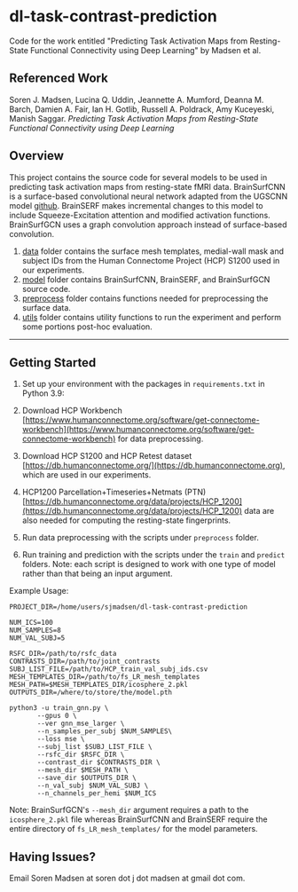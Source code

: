# dl-task-contrast-prediction
 Code for the work entitled "Predicting Task Activation Maps from Resting-State Functional Connectivity using Deep Learning" by Madsen et al.

## Referenced Work
Soren J. Madsen, Lucina Q. Uddin, Jeannette A. Mumford, Deanna M. Barch, Damien A. Fair, Ian H. Gotlib, Russell A. Poldrack, Amy Kuceyeski, Manish Saggar. *Predicting Task Activation Maps from Resting-State Functional Connectivity using Deep Learning*

## Overview

This project contains the source code for several models to be used in predicting task activation maps from resting-state fMRI data. BrainSurfCNN is a surface-based convolutional neural network adapted from the UGSCNN model [github](https://github.com/maxjiang93/ugscnn). BrainSERF makes incremental changes to this model to include Squeeze-Excitation attention and modified activation functions. BrainSurfGCN uses a graph convolution approach instead of surface-based convolution.

1. [data](./data) folder contains the surface mesh templates, medial-wall mask and subject IDs from the Human Connectome Project (HCP) S1200 used in our experiments.
3. [model](./model) folder contains BrainSurfCNN, BrainSERF, and BrainSurfGCN source code.
4. [preprocess](./preprocess) folder contains functions needed for preprocessing the surface data.
5. [utils](./utils) folder contains utility functions to run the experiment and perform some portions post-hoc evaluation.

----

## Getting Started

1. Set up your environment with the packages in `requirements.txt` in Python 3.9:

2. Download HCP Workbench [https://www.humanconnectome.org/software/get-connectome-workbench](https://www.humanconnectome.org/software/get-connectome-workbench) for data preprocessing.

3. Download HCP S1200 and HCP Retest dataset [https://db.humanconnectome.org/](https://db.humanconnectome.org), which are used in our experiments.

4. HCP1200 Parcellation+Timeseries+Netmats (PTN) [https://db.humanconnectome.org/data/projects/HCP_1200](https://db.humanconnectome.org/data/projects/HCP_1200) data are also needed for computing the resting-state fingerprints.

5. Run data preprocessing with the scripts under `preprocess` folder.

6. Run training and prediction with the scripts under the `train` and `predict` folders. Note: each script is designed to work with one type of model rather than that being an input argument.

Example Usage:
```
PROJECT_DIR=/home/users/sjmadsen/dl-task-contrast-prediction

NUM_ICS=100
NUM_SAMPLES=8
NUM_VAL_SUBJ=5

RSFC_DIR=/path/to/rsfc_data
CONTRASTS_DIR=/path/to/joint_contrasts
SUBJ_LIST_FILE=/path/to/HCP_train_val_subj_ids.csv
MESH_TEMPLATES_DIR=/path/to/fs_LR_mesh_templates
MESH_PATH=$MESH_TEMPLATES_DIR/icosphere_2.pkl
OUTPUTS_DIR=/where/to/store/the/model.pth

python3 -u train_gnn.py \
       --gpus 0 \
       --ver gnn_mse_larger \
       --n_samples_per_subj $NUM_SAMPLES\
       --loss mse \
       --subj_list $SUBJ_LIST_FILE \
       --rsfc_dir $RSFC_DIR \
       --contrast_dir $CONTRASTS_DIR \
       --mesh_dir $MESH_PATH \
       --save_dir $OUTPUTS_DIR \
       --n_val_subj $NUM_VAL_SUBJ \
       --n_channels_per_hemi $NUM_ICS
```
Note: BrainSurfGCN's `--mesh_dir` argument requires a path to the `icosphere_2.pkl` file whereas BrainSurfCNN and BrainSERF require the entire directory of `fs_LR_mesh_templates/` for the model parameters.

## Having Issues?

Email Soren Madsen at soren dot j dot madsen at gmail dot com.
